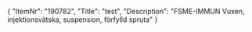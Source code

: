 {
  "ItemNr": "190782",
  "Title": "test",
  "Description": "FSME-IMMUN Vuxen, injektionsvätska, suspension, förfylld spruta"
}